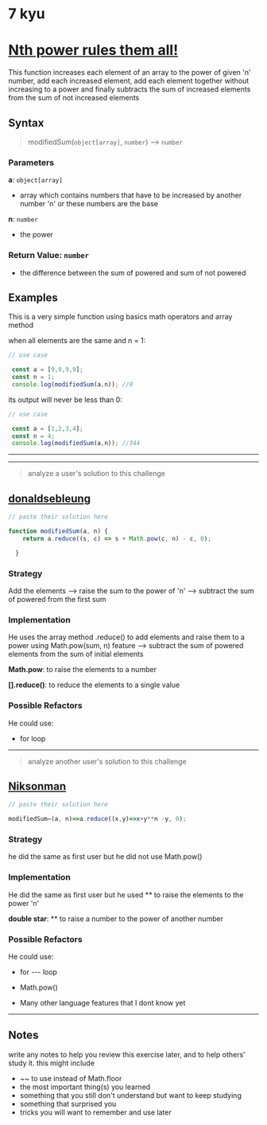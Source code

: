 # 7 kyu

# [Nth power rules them all!](https://www.codewars.com/kata/58aed2cafab8faca1d000e20)

This function increases each element of an array to the power of given 'n' number, add each increased element, add each element together without increasing to a power and finally subtracts the sum of increased elements from the sum of not increased elements

## Syntax

> modifiedSum(`object[array]`, `number`) --> `number`

### Parameters

**a**: `object[array]`

- array which contains numbers that have to be increased by another number 'n' or these numbers are the base

**n**: `number`

- the power


### Return Value: `number`

- the difference between the sum of powered and sum of not powered

## Examples

This is a very simple function using basics math operators and array method

when all elements are the same and n = 1:

```js
// use case

 const a = [9,9,9,9]; 
 const n = 1;
 console.log(modifiedSum(a,n)); //0

```

its output will never be less than 0:

```js
// use case

 const a = [1,2,3,4]; 
 const n = 4;
 console.log(modifiedSum(a,n)); //344

```

---
---

> analyze a user's solution to this challenge

## [donaldsebleung](https://www.codewars.com/users/donaldsebleung)

```js
// paste their solution here

function modifiedSum(a, n) {
    return a.reduce((s, c) => s + Math.pow(c, n) - c, 0);

  }


```

### Strategy

Add the elements --> raise the sum to the power of 'n' --> subtract the sum of powered from the first sum

### Implementation

He uses the array method .reduce() to add elements and raise them to a power using Math.pow(sum, n) feature --> subtract the sum of powered elements from the sum of initial elements

**Math.pow**: to raise the elements to a number

**[].reduce()**: to reduce the elements to a single value

### Possible Refactors

He could use:

- for loop

---

> analyze another user's solution to this challenge

## [Niksonman](https://www.codewars.com/users/Niksonman)

```js
// paste their solution here

modifiedSum=(a, n)=>a.reduce((x,y)=>x+y**n -y, 0);

```

### Strategy

he did the same as first user but he did not use Math.pow()


### Implementation

He did the same as first user but he used ** to raise the elements to the power 'n'

**double star**: ** to raise a number to the power of another number

### Possible Refactors

He could use:

- for --- loop

- Math.pow()

- Many other language features that I dont know yet

---

## Notes

write any notes to help you review this exercise later, and to help others' study it. this might include

- ~~ to use instead of Math.floor
- the most important thing(s) you learned
- something that you still don't understand but want to keep studying
- something that surprised you
- tricks you will want to remember and use later
